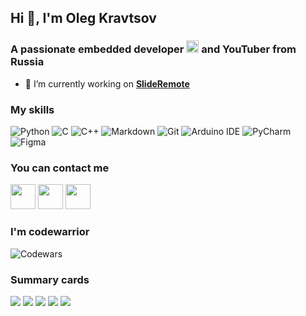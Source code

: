 ## Hi 👋, I'm Oleg Kravtsov
### A passionate embedded developer <img src="https://camo.githubusercontent.com/870d765b5c096038f097185a0ffa08df4011c0491b8039f3a7d5eeebf4d82c7e/68747470733a2f2f6d656469612e67697068792e636f6d2f6d656469612f57556c706c634d704f43456d5447427442572f67697068792e676966" height="20"> and YouTuber from Russia

- 🔭 I’m currently working on **[SlideRemote](https://github.com/RadioPizza/SlideRemote)**

### My skills
![Python](https://img.shields.io/badge/python-3670A0?style=for-the-badge&logo=python&logoColor=ffdd54)
![C](https://img.shields.io/badge/c-%2300599C.svg?style=for-the-badge&logo=c&logoColor=white)
![C++](https://img.shields.io/badge/c++-%2300599C.svg?style=for-the-badge&logo=c%2B%2B&logoColor=white)
![Markdown](https://img.shields.io/badge/markdown-%23000000.svg?style=for-the-badge&logo=markdown&logoColor=white)
![Git](https://img.shields.io/badge/git-%23F05033.svg?style=for-the-badge&logo=git&logoColor=white)
![Arduino IDE](https://img.shields.io/badge/Arduino_IDE-00979D?style=for-the-badge&logo=arduino&logoColor=white)
![PyCharm](https://img.shields.io/badge/PyCharm-000000.svg?&style=for-the-badge&logo=PyCharm&logoColor=white)
![Figma](https://img.shields.io/badge/Figma-F24E1E?style=for-the-badge&logo=figma&logoColor=white)

### You can contact me
[<img src="https://cdn-icons-png.flaticon.com/256/1384/1384060.png" height="40">][YT]
[<img src="https://upload.wikimedia.org/wikipedia/commons/thumb/f/f3/VK_Compact_Logo_%282021-present%29.svg/1024px-VK_Compact_Logo_%282021-present%29.svg.png" height="40">][VK]
[<img src="https://upload.wikimedia.org/wikipedia/commons/thumb/8/83/Telegram_2019_Logo.svg/2048px-Telegram_2019_Logo.svg.png" height="40">][TG]

[YT]: https://www.youtube.com/@RadioPizzaRU
[VK]: https://vk.com/kravtsov.oleg
[TG]: https://t.me/kravtsov_oleg

### I'm codewarrior
![Codewars](https://www.codewars.com/users/RadioPizza/badges/large)

### Summary cards
![](https://github-profile-summary-cards.vercel.app/api/cards/profile-details?username=RadioPizza&theme=gruvbox)
![](https://github-profile-summary-cards.vercel.app/api/cards/most-commit-language?username=RadioPizza&theme=gruvbox)
![](https://github-profile-summary-cards.vercel.app/api/cards/repos-per-language?username=RadioPizza&theme=gruvbox)
![](https://github-profile-summary-cards.vercel.app/api/cards/stats?username=RadioPizza&theme=gruvbox)
![](https://github-profile-summary-cards.vercel.app/api/cards/productive-time?username=RadioPizza&theme=gruvbox&utcOffset=+7)
